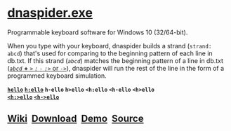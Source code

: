 <h1><a href="https://github.com/dnaspider/dna/releases" title="Release">dnaspider.exe</a></h1>

Programmable keyboard software for Windows 10 (32/64-bit).

When you type with your keyboard, dnaspider builds a strand (`strand: abcd`) that's used for comparing to the beginning pattern of each line in db.txt. If this strand (<em>`abcd`</em>) matches the beginning pattern of a line in db.txt (<a href="#" title="c:/dna/db.txt&#13;abcd>hello&#13;abcd:hello&#13;abcd-hello&#13;abcd->hello&#13;abcd:>hello&#13;<abcd>hello..."><em>`abcd`</em> <strong>+</strong> <em>`>`</em> <em>`:`</em> <em>`-`</em> <em>`:>`</em> or <em>`->`</em></a>), dnaspider will run the rest of the line in the form of a programmed keyboard simulation.

<strong><a href="#" title="se.txt&#013;StrandLengthMode: 1&#013;StrandLength: 3&#013;CtrlScanOnlyMode: 0&#013;CloseCtrlMode: 0&#013;Ignore_A-Z: 0&#013;&#013;db.txt&#013;hello&#013;&#013;Run&#013;Clear strand then press h e l in a text area.&#13;To clear strand toggle ctrl, pause, backspace, or esc+comma">`hello`</a>
<a href="#" title="se.txt&#013;StrandLengthMode: 0&#013;CtrlScanOnlyMode: 0&#013;CloseCtrlMode: 0&#013;Ignore_A-Z: 0">`h:ello`</a>
`h-ello` `h>ello` `<h:ello` `<h-ello` `<h>ello`
<br><a href="#" title="Connect or infinate loop.&#13;&#13;db.txt&#13;<h:>ello<h:>&#13;&#13;Run&#13;Press ctrl, release ctrl, h&#13;Press esc or pause key to stop">`<h:>ello`</a> <a href="#" title="Connect or infinate loop.&#13;&#13;db.txt&#13;<h->ello<speed:250><h->">`<h->ello`</a></strong>

<h2><a href="https://github.com/dnaspider/dna/wiki" title="API, db.txt, Settings, Interface">Wiki</a>&nbsp;
<a href="https://github.com/dnaspider/dna/releases" title="Press [win + pause] for system type">Download</a>&nbsp;
<a href="https://youtu.be/eREkcFJht8k" title="Video">Demo</a>&nbsp;
<a href="https://github.com/dnaspider/dna/archive/master.zip" title="dnaspider.vcxproj -> Open with -> Visual Studio">Source</a>
</h2>
